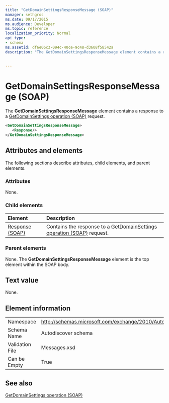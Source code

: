 ```yaml
---
title: "GetDomainSettingsResponseMessage (SOAP)"
manager: sethgros
ms.date: 09/17/2015
ms.audience: Developer
ms.topic: reference
localization_priority: Normal
api_type:
- schema
ms.assetid: df6e06c3-094c-40ce-9c48-d3608f58542a
description: "The GetDomainSettingsResponseMessage element contains a response to a GetDomainSettings operation (SOAP) request."
 
 
---
```


# GetDomainSettingsResponseMessage (SOAP)

The **GetDomainSettingsResponseMessage** element contains a response to a [GetDomainSettings operation (SOAP)](getdomainsettings-operation-soap.md) request. 
  
```XML
<GetDomainSettingsResponseMessage>
   <Response/>
</GetDomainSettingsResponseMessage>
```

## Attributes and elements

The following sections describe attributes, child elements, and parent elements.
  
### Attributes

None.
  
### Child elements

|**Element**|**Description**|
|:-----|:-----|
|[Response (SOAP)](response-soap.md) <br/> |Contains the response to a [GetDomainSettings operation (SOAP)](getdomainsettings-operation-soap.md) request.  <br/> |
   
### Parent elements

None. The **GetDomainSettingsResponseMessage** element is the top element within the SOAP body. 
  
## Text value

None.
  
## Element information

|||
|:-----|:-----|
|Namespace  <br/> |http://schemas.microsoft.com/exchange/2010/Autodiscover  <br/> |
|Schema Name  <br/> |Autodiscover schema  <br/> |
|Validation File  <br/> |Messages.xsd  <br/> |
|Can be Empty  <br/> |True  <br/> |
   
## See also



[GetDomainSettings operation (SOAP)](getdomainsettings-operation-soap.md)

